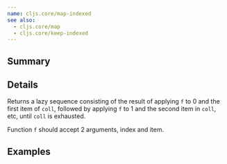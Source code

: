 ```yaml
---
name: cljs.core/map-indexed
see also:
  - cljs.core/map
  - cljs.core/keep-indexed
---
```


## Summary

## Details

Returns a lazy sequence consisting of the result of applying `f` to 0 and the
first item of `coll`, followed by applying `f` to 1 and the second item in
`coll`, etc, until `coll` is exhausted.

Function `f` should accept 2 arguments, index and item.

## Examples
